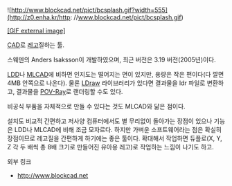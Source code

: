 ![http://www.blockcad.net/pict/bcsplash.gif?width=555](http://z0.enha.kr/http:
//www.blockcad.net/pict/bcsplash.gif)

[[GIF external image]](http://www.blockcad.net/pict/bcsplash.gif)

[CAD](CAD.md)로 [레고](%EB%A0%88%EA%B3%A0.md)질하는 툴.

스웨덴의 Anders Isaksson이 개발하였으며, 최근 버전은 3.19 버전(2005년)이다.

[LDD](LDD.md)나 [MLCAD](MLCAD.md)에 비하면 인지도는 떨어지는 면이 있지만, 용량은 작은 편이다(다 깔면
4MB 안쪽으로 나온다). 물론 [LDraw](LDraw.md) 라이브러리가 있다면 결과물을 ldr 파일로 변환하고, 결과물을
[POV-Ray](POV-Ray.md)로 랜더링할 수도 있다.

비공식 부품을 자체적으로 만들 수 있다는 것도 MLCAD와 닮은 점이다.

설치도 비교적 간편하고 저사양 컴퓨터에서도 별 무리없이 돌아가는 장점이 있으나 기능은 LDD나 MLCAD에 비해 조금 모자르다. 하지만
가벼운 소프트웨어라는 점은 확실히 장점이므로 레고질을 간편하게 하기에는 좋은 툴이다. 확대해서 작업하면 듀플로(X, Y, Z 각 두 배씩 총
8배 크기로 만들어진 유아용 레고)로 작업하는 느낌이 나기도 하고.

외부 링크  

  * <http://www.blockcad.net>

